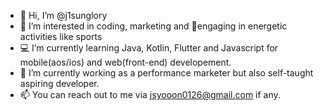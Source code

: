 - 👋 Hi, I’m @j1sunglory
- 👀 I’m interested in coding, marketing and engaging in energetic activities like sports
- 💻 I’m currently learning Java, Kotlin, Flutter and Javascript for mobile(aos/ios) and web(front-end) developement.
- 🐣 I’m currently working as a performance marketer but also self-taught aspiring developer.
- 📫 You can reach out to me via jsyooon0126@gmail.com if any.

<!---
j1sunglory/j1sunglory is a ✨ special ✨ repository because its `README.md` (this file) appears on your GitHub profile.
You can click the Preview link to take a look at your changes.
--->
